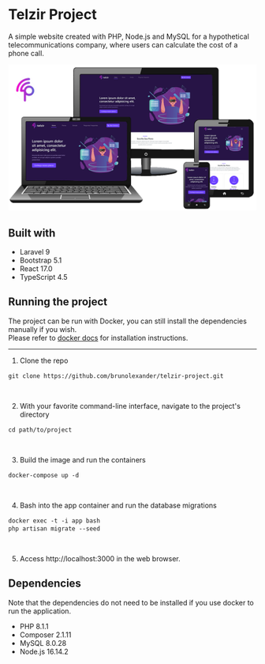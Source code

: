 # Telzir Project

A simple website created with PHP, Node.js and MySQL for a hypothetical telecommunications company, where users can calculate the cost of a phone call.

![Preview](preview/preview.png)

## Built with
* Laravel 9
* Bootstrap 5.1
* React 17.0
* TypeScript 4.5

## Running the project

The project can be run with Docker, you can still install the dependencies manually if you wish.
<br>
Please refer to [docker docs](https://docs.docker.com/get-docker/) for installation instructions.
<hr>

1. Clone the repo
  ```
  git clone https://github.com/brunolexander/telzir-project.git
  ```
<br>

2. With your favorite command-line interface, navigate to the project's directory
  ```
  cd path/to/project
  ```
<br>

3. Build the image and run the containers
  ```
  docker-compose up -d
  ```
<br>

4. Bash into the app container and run the database migrations
  ```
  docker exec -t -i app bash
  php artisan migrate --seed
  ```
<br>

5. Access http://localhost:3000 in the web browser.


## Dependencies

Note that the dependencies do not need to be installed if you use docker to run the application.
* PHP 8.1.1
* Composer 2.1.11
* MySQL 8.0.28
* Node.js 16.14.2